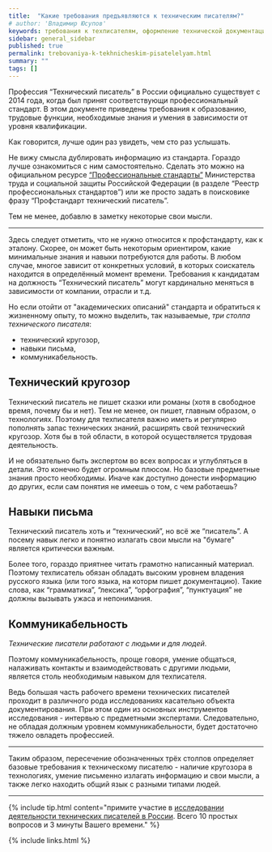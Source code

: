 ```yaml
---
title:  "Какие требования предъявляются к техническим писателям?"
# author: 'Владимир Юсупов'
keywords: требования к техписателям, оформление технической документации, разработка технической документации, техписатель, блог технического писателя, технический писатель москва
sidebar: general_sidebar
published: true
permalink: trebovaniya-k-tekhnicheskim-pisatelelyam.html
summary: ""
tags: []
---
```


Профессия “Технический писатель” в России официально существует с 2014 года, когда был принят соответствующи профессиональный стандарт. В этом документе приведены требования к образованию, трудовые функции, необходимые знания и умения в зависимости от уровня квалификации. 

Как говорится, лучше один раз увидеть, чем сто раз услышать. 

Не вижу смысла дублировать информацию из стандарта. Гораздо лучше ознакомиться с ним самостоятельно. Сделать это можно на официальном ресурсе [“Профессиональные стандарты”](https://profstandart.rosmintrud.ru) Министерства труда и социальной защиты Российской Федерации (в разделе “Реестр профессиональных стандартов”) или же просто задать в поисковике фразу “Профстандарт технический писатель”.

Тем не менее, добавлю в заметку некоторые свои мысли.

***

Здесь следует отметить, что не нужно относится к профстандарту, как к эталону. Скорее, он может быть некоторым ориентиром, какие минимальные знания и навыки потребуются для работы. В любом случае, многое зависит от конкретных условий, в которых соискатель находится в определённый момент времени. Требования к кандидатам на должность “Технический писатель” могут кардинально меняться в зависимости от компании, отрасли и т.д.

Но если отойти от "академических описаний" стандарта и обратиться к жизненному опыту, то можно выделить, так называемые, *три столпа технического писателя*:

- технический кругозор,
- навыки письма,
- коммуникабельность.

## Технический кругозор

Технический писатель не пишет сказки или романы (хотя в свободное время, почему бы и нет). Тем не менее, он пишет, главным образом, о технологиях. Поэтому для техписателя важно иметь и регулярно пополнять запас технических знаний, расширять свой технический кругозор. Хотя бы в той области, в которой осуществляется трудовая деятельность. 

И не обязательно быть экспертом во всех вопросах и углубляться в детали. Это конечно будет огромным плюсом. Но базовые предметные знания просто необходимы. Иначе как доступно донести информацию до других, если сам понятия не имеешь о том, с чем работаешь?

## Навыки письма

Технический писатель хоть и “технический”, но всё же “писатель”. А посему навык легко и понятно излагать свои мысли на "бумаге" является критически важным. 

Более того, гораздо приятнее читать грамотно написанный материал. Поэтому техписатель обязан обладать высоким уровнем владения русского языка (или того языка, на которм пишет документацию). Такие слова, как “грамматика”, “лексика”, “орфография”, “пунктуация” не должны вызывать ужаса и непонимания.

## Коммуникабельность

*Технические писатели работают с людьми и для людей*. 

Поэтому коммуникабельность, проще говоря, умение общаться, налаживать контакты и взаимодействовать с другими людьми, является столь необходимым навыком для техписателя. 

Ведь большая часть рабочего времени технических писателей проходит в различного рода исследованиях касательно объекта документирования. При этом один из основных инструментов исследования - интервью с предметными экспертами. Следовательно, не обладая должным уровнем коммуникабельности, будет достаточно тяжело овладеть профессией.

***

Таким образом, пересечение обозначенных трёх столпов определяет базовые требования к техническому писателю - наличие кругозора в технологиях, умение письменно излагать информацию и свои мысли, а также легко находить общий язык с разными типами людей.

***

{% include tip.html content="примите участие в [исследовании деятельности технических писателей в России](https://techwritex.ru/survey.html). Всего 10 простых вопросов и 3 минуты Вашего времени." %}

{% include links.html %}
